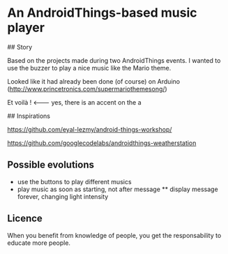# An AndroidThings-based music player

## Story

Based on the projects made during two AndroidThings events.
I wanted to use the buzzer to play a nice music like the Mario theme.

Looked like it had already been done (of course) on Arduino (http://www.princetronics.com/supermariothemesong/)

Et voilà !    <--- yes, there is an accent on the a

## Inspirations
 
https://github.com/eyal-lezmy/android-things-workshop/

https://github.com/googlecodelabs/androidthings-weatherstation

## Possible evolutions

* use the buttons to play different musics
* play music as soon as starting, not after message
** display message forever, changing light intensity

    
## Licence
When you benefit from knowledge of people, you get the responsability to educate more people.
